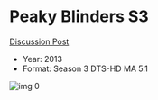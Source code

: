 # Peaky Blinders S3

[Discussion Post](https://www.avsforum.com/threads/bass-eq-for-filtered-movies.2995212/post-59355980)

* Year: 2013
* Format: Season 3 DTS-HD MA 5.1

![img 0](https://i.imgur.com/Rs5TD68.jpg)

